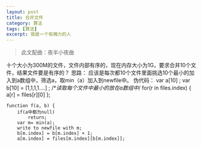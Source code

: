 ```yaml
---
layout: post
title: 合并文件
category: 算法
tags: [算法]
excerpt: 我是一个有魄力的人
---
```


> 此文配曲：夜半小夜曲

十个大小为300M的文件，文件内部有序的，现在内存大小为1G，要求合并10个文件，结果文件要是有序的？
思路：
应该是每次都10个文件里面挑选10个最小的加入到a数组中，筛选a，取min（a）加入到newfile中。
伪代码：
    var a[10] ;
    var b[10] = [1,1,1,1....] ;
    /**读取每个文件中最小的放在a数组中*/
    for(r in files.index) {
        a[r] = files[r][0]
    };

    function f(a, b) {
        if(a中都为null)
            return;
        var m= min(a);
        write to newfile with m;
        b[m.index] = b[m.index] + 1;
        a[m.index] = files[m.index][b[m.index]];
 



